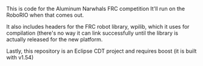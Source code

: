 This is code for the Aluminum Narwhals FRC competition
It'll run on the RoboRIO when that comes out.

It also includes headers for the FRC robot library, wpilib,
which it uses for compilation (there's no way it can link successfully until the library is actually released for the new platform.

Lastly, this repository is an Eclipse CDT project and requires boost
(it is built with v1.54)
